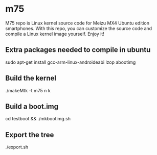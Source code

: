 # m75
M75 repo is Linux kernel source code for Meizu MX4 Ubuntu edition smartphones. With this repo, you can customize the source code and compile a Linux kernel image yourself. Enjoy it!

Extra packages needed to compile in ubuntu
------------------------------------
sudo apt-get install gcc-arm-linux-androideabi lzop abootimg

Build the kernel
----------------
./makeMtk -t m75 n k

Build a boot.img 
----------------
cd testboot && ./mkbootimg.sh

Export the tree
---------------
./export.sh

